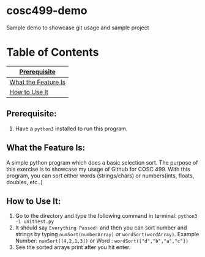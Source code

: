 # cosc499-demo

Sample demo to showcase git usage and sample project

# Table of Contents 
| [Prerequisite](#prerequisite)|
|---------------------|
| [What the Feature Is](#what-the-feature-is)|
| [How to Use It](#how-to-use-it)|

## Prerequisite:
1. Have a `python3` installed to run this program.

## What the Feature Is:
A simple python program which does a basic selection sort. The purpose of this exercise is to showcase my usage of Github for COSC 499. With this program, you can sort either words (strings/chars) or numbers(ints, floats, doubles, etc..)

## How to Use It:
1. Go to the directory and type the following command in terminal: `python3 -i unitTest.py`
2. It should say `Everything Passed!` and then you can sort number and strings by typing `numSort(numberArray)` or `wordSort(wordArray)`.
Example Number: `numSort([4,2,1,3])` or Word : `wordSort(["d","b","a","c"])`
4. See the sorted arrays print after you hit enter.